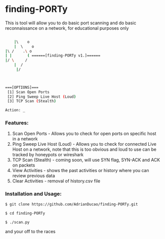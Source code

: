 # finding-PORTy
This is tool will allow you to do basic port scanning and do basic reconnaissance on a network, for educational purposes only
 
```bash
 
    |\    o
    |  \    o
|\ /    .\ o
| |       ( ======[finding-PORTy v1.]======
|/ \     /
    |  /
     |/
                    


===[OPTIONS]=== 
 [1] Scan Open Ports 
 [2] Ping Sweep Live Host (Loud) 
 [3] TCP Scan (Stealth) 

Action: _

```

### Features:
1. Scan Open Ports - Allows you to check for open ports on specific host in a network
2. Ping Sweep Live Host (Loud) - Allows you to check for connected Live Host on a network, note that this is too obvious and loud to use can be tracked by honeypots or wireshark
3. TCP Scan (Stealth) - coming soon, will use SYN flag, SYN-ACK and ACK on packets
4. View Activities - shows the past activities or history where you can review previous data
5. Clear Activities - removal of history.csv file

### Installation and Usage:
```bash
$ git clone https://github.com/AdrianDucao/finding-PORTy.git

$ cd finding-PORTy

$ ./scan.py

```
and your off to the races

